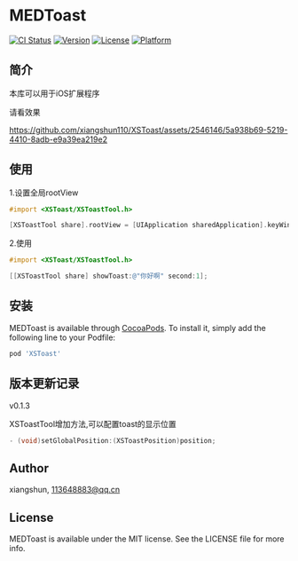# MEDToast

[![CI Status](https://img.shields.io/travis/shun/XSToast.svg?style=flat)](https://travis-ci.org/shun/XSToast)
[![Version](https://img.shields.io/cocoapods/v/XSToast.svg?style=flat)](https://cocoapods.org/pods/XSToast)
[![License](https://img.shields.io/cocoapods/l/XSToast.svg?style=flat)](https://cocoapods.org/pods/XSToast)
[![Platform](https://img.shields.io/cocoapods/p/XSToast.svg?style=flat)](https://cocoapods.org/pods/XSToast)

## 简介

本库可以用于iOS扩展程序

请看效果

https://github.com/xiangshun110/XSToast/assets/2546146/5a938b69-5219-4410-8adb-e9a39ea219e2


## 使用
1.设置全局rootView

```objective-c
#import <XSToast/XSToastTool.h>

[XSToastTool share].rootView = [UIApplication sharedApplication].keyWindow;//可以是其他的view
```

2.使用

```objective-c
#import <XSToast/XSToastTool.h>

[[XSToastTool share] showToast:@"你好啊" second:1];
```


## 




## 安装

MEDToast is available through [CocoaPods](https://cocoapods.org). To install
it, simply add the following line to your Podfile:

```ruby
pod 'XSToast'
```



## 版本更新记录

v0.1.3

XSToastTool增加方法,可以配置toast的显示位置

```objective-c
- (void)setGlobalPosition:(XSToastPosition)position;
```



## Author

xiangshun, 113648883@qq.cn

## License

MEDToast is available under the MIT license. See the LICENSE file for more info.
